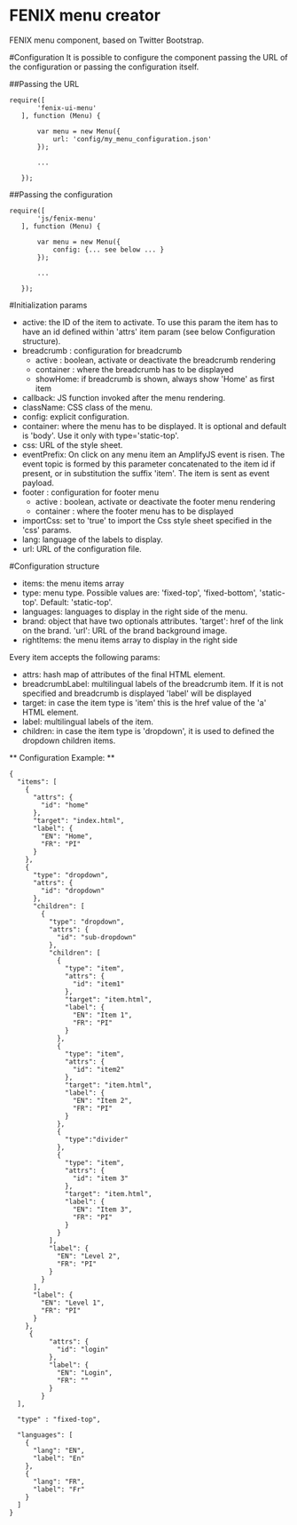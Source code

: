 FENIX menu creator
==================

FENIX menu component, based on Twitter Bootstrap.

#Configuration
It is possible to configure the component passing the URL of the configuration or passing the configuration itself.

##Passing the URL

 ```
 require([
        'fenix-ui-menu'
    ], function (Menu) {

        var menu = new Menu({
            url: 'config/my_menu_configuration.json'
        });

        ...

    });
  ```

##Passing the configuration

```
require([
       'js/fenix-menu'
   ], function (Menu) {

       var menu = new Menu({
           config: {... see below ... }
       });

       ...

   });
 ```

#Initialization params

+ active: the ID of the item to activate. To use this param the item has to have an id defined within 'attrs' item param (see below Configuration structure).
+ breadcrumb : configuration for breadcrumb
    + active : boolean, activate or deactivate the breadcrumb rendering
    + container : where the breadcrumb has to be displayed
    + showHome: if breadcrumb is shown, always show 'Home' as first item
+ callback: JS function invoked after the menu rendering.
+ className: CSS class of the menu.
+ config: explicit configuration.
+ container: where the menu has to be displayed. It is optional and default is 'body'. Use it only with type='static-top'.
+ css: URL of the style sheet.
+ eventPrefix: On click on any menu item an AmplifyJS event is risen. The event topic is formed by this parameter concatenated to the item id if present, or in substitution the suffix 'item'. The item is sent as event payload.
+ footer : configuration for footer menu
    + active : boolean, activate or deactivate the footer menu rendering
    + container : where the footer menu has to be displayed
+ importCss: set to 'true' to import the Css style sheet specified in the 'css' params.
+ lang: language of the labels to display.
+ url: URL of the configuration file.

#Configuration structure

+ items: the menu items array
+ type: menu type. Possible values are: 'fixed-top', 'fixed-bottom', 'static-top'. Default: 'static-top'.
+ languages: languages to display in the right side of the menu.
+ brand: object that have two optionals attributes. 'target': href of the link on the brand. 'url': URL of the brand background image.
+ rightItems: the menu items array to display in the right side

 Every item accepts the following params:
 + attrs: hash map of attributes of the final HTML element.
 + breadcrumbLabel: multilingual labels of the breadcrumb item. If it is not specified and breadcrumb is displayed 'label' will be displayed
 + target: in case the item type is 'item' this is the href value of the 'a' HTML element.
 + label: multilingual labels of the item.
 + children: in case the item type is 'dropdown', it is used to defined the dropdown children items.

** Configuration Example: **

```
{
  "items": [
    {
      "attrs": {
        "id": "home"
      },
      "target": "index.html",
      "label": {
        "EN": "Home",
        "FR": "PI"
      }
    },
    {
      "type": "dropdown",
      "attrs": {
        "id": "dropdown"
      },
      "children": [
        {
          "type": "dropdown",
          "attrs": {
            "id": "sub-dropdown"
          },
          "children": [
            {
              "type": "item",
              "attrs": {
                "id": "item1"
              },
              "target": "item.html",
              "label": {
                "EN": "Item 1",
                "FR": "PI"
              }
            },
            {
              "type": "item",
              "attrs": {
                "id": "item2"
              },
              "target": "item.html",
              "label": {
                "EN": "Item 2",
                "FR": "PI"
              }
            },
            {
              "type":"divider"
            },
            {
              "type": "item",
              "attrs": {
                "id": "item 3"
              },
              "target": "item.html",
              "label": {
                "EN": "Item 3",
                "FR": "PI"
              }
            }
          ],
          "label": {
            "EN": "Level 2",
            "FR": "PI"
          }
        }
      ],
      "label": {
        "EN": "Level 1",
        "FR": "PI"
      }
    },
     {
          "attrs": {
            "id": "login"
          },
          "label": {
            "EN": "Login",
            "FR": ""
          }
        }
  ],

  "type" : "fixed-top",

  "languages": [
    {
      "lang": "EN",
      "label": "En"
    },
    {
      "lang": "FR",
      "label": "Fr"
    }
  ]
}
```